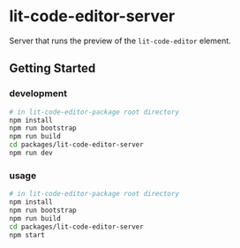 # lit-code-editor-server
Server that runs the preview of the `lit-code-editor` element.

## Getting Started
### development
```sh
# in lit-code-editor-package root directory
npm install
npm run bootstrap
npm run build
cd packages/lit-code-editor-server
npm run dev
```

### usage
```sh
# in lit-code-editor-package root directory
npm install
npm run bootstrap
npm run build
cd packages/lit-code-editor-server
npm start
```